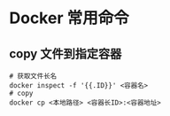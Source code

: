 # Docker 常用命令

## copy 文件到指定容器

``` 
# 获取文件长名
docker inspect -f '{{.ID}}' <容器名>
# copy
docker cp <本地路径> <容器长ID>:<容器地址>
```

